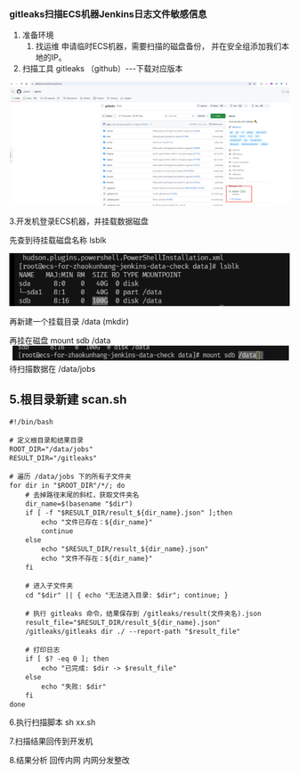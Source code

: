 ### gitleaks扫描ECS机器Jenkins日志文件敏感信息

1. 准备环境
   1. 找运维 申请临时ECS机器，需要扫描的磁盘备份， 并在安全组添加我们本地的IP。
2. 扫描工具 gitleaks （github）---下载对应版本

![image-20250221141428136](images/image-20250221141428136.png)

3.开发机登录ECS机器，并挂载数据磁盘

  先查到待挂载磁盘名称 lsblk

![image-20250221142149678](images/image-20250221142149678.png)

再新建一个挂载目录 /data  (mkdir) 

再挂在磁盘 mount sdb /data
![img2025031001.png](images/img2025031001.png)
待扫描数据在 /data/jobs

5.根目录新建 scan.sh
---
```shell
#!/bin/bash

# 定义根目录和结果目录
ROOT_DIR="/data/jobs"
RESULT_DIR="/gitleaks"

# 遍历 /data/jobs 下的所有子文件夹
for dir in "$ROOT_DIR"/*/; do
    # 去掉路径末尾的斜杠，获取文件夹名
    dir_name=$(basename "$dir")
    if [ -f "$RESULT_DIR/result_${dir_name}.json" ];then
        echo "文件已存在：${dir_name}"
        continue
    else
        echo "$RESULT_DIR/result_${dir_name}.json"
        echo "文件不存在：${dir_name}"
    fi

    # 进入子文件夹
    cd "$dir" || { echo "无法进入目录: $dir"; continue; }

    # 执行 gitleaks 命令，结果保存到 /gitleaks/result(文件夹名).json
    result_file="$RESULT_DIR/result_${dir_name}.json"
    /gitleaks/gitleaks dir ./ --report-path "$result_file"

    # 打印日志
    if [ $? -eq 0 ]; then
        echo "已完成: $dir -> $result_file"
    else
        echo "失败: $dir"
    fi
done
```

6.执行扫描脚本 sh xx.sh

7.扫描结果回传到开发机

8.结果分析 回传内网 内网分发整改



